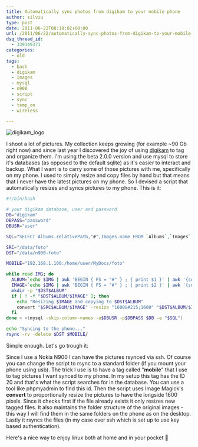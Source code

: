 ```yaml
---
title: Automatically sync photos from digikam to your mobile phone
author: silviu
type: post
date: 2011-06-22T08:10:02+00:00
url: /2011/06/22/automatically-sync-photos-from-digikam-to-your-mobile-phone/
dsq_thread_id:
  - 339149371
categories:
  - old
tags:
  - bash
  - digikam
  - images
  - mysql
  - n900
  - script
  - sync
  - temp_on
  - wireless

---
```

![digikam_logo](/blog/images/2011/digikam_logo-150x150.png) 

I shoot a lot of pictures. My collection keeps growing (for example ~90 Gb right now) and since last year I discovered the joy of using <a href="http://www.digikam.org/" target="_blank" rel="noopener">digikam</a> to tag and organize them. I'm using the beta 2.0.0 version and use mysql to store it's databases (as opposed to the default sqlite) as it's easier to interact and backup. What I want is to carry some of those pictures with me, specifically on my phone. I used to simply resize and copy files by hand but that means that I never have the latest pictures on my phone. So I devised a script that automatically resizes and syncs pictures to my phone. This is it:

```bash
#!/bin/bash

# your digikam database, user and password
DB="digikam"
DBPASS="password"
DBUSR="user"

SQL="SELECT Albums.relativePath,"#",Images.name FROM `Albums`,`Images`,`ImageTags` WHERE ImageTags.tagid=20 and Images.id=ImageTags.imageid and Albums.id=Images.album"

SRC="/data/foto"
DST="/data/n900-foto"

MOBILE="192.168.1.100:/home/user/MyDocs/foto"

while read IMG; do
  ALBUM=`echo $IMG | awk 'BEGIN { FS = "#" } ; { print $1 }' | awk '{sub(/[ t]+$/, "");print}' | sed -e 's/^[ t]*//'`
  IMAGE=`echo $IMG | awk 'BEGIN { FS = "#" } ; { print $2 }' | awk '{sub(/[ t]+$/, "");print}' | sed -e 's/^[ t]*//'`
  mkdir -p "$DST$ALBUM"
  if [ ! -f "$DST$ALBUM/$IMAGE" ]; then
    echo "Resizing $IMAGE and copying to $DST$ALBUM"
    convert "$SRC$ALBUM/$IMAGE" -resize "1600&#215;1600" "$DST$ALBUM/$IMAGE"
  fi
done < <(mysql -skip-column-names -u$DBUSR -p$DBPASS $DB -e "$SQL")

echo "Syncing to the phone..."
rsync -rv -delete $DST $MOBILE/
```
Simple enough. Let's go trough it:

Since I use a Nokia N900 I can have the pictures rsynced via ssh. Of course you can change the script to rsync to a standard folder (if you mount your phone using usb). The trick I use is to have a tag called "**mobile**" that I use to tag pictures I want synced to my phone. In my setup this tag has the ID 20 and that's what the script searches for in the database. You can use a tool like phpmyadmin to find this id. Then the script uses Image Magick's **convert** to proportionally resize the pictures to have the longside 1600 pixels. Since it checks first if the file already exists it only resizes new tagged files. It also maintains the folder structure of the original images - this way I will find them in the same folders on the phone as on the desktop. Lastly it rsyncs the files (in my case over ssh which is set up to use key based authentication).

Here's a nice way to enjoy linux both at home and in your pocket 🙂